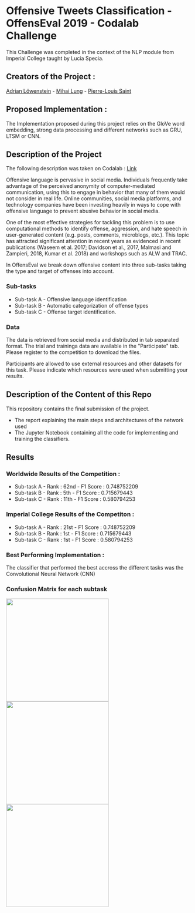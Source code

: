 # Offensive Tweets Classification - OffensEval 2019 - Codalab Challenge
This Challenge was completed in the context of the NLP module from Imperial College taught by Lucia Specia. 

## Creators of the Project :
[Adrian Löwenstein](https://www.linkedin.com/in/adrian-löwenstein/) - [Mihai Lung](https://www.linkedin.com/in/mihailung/) - [Pierre-Louis Saint](https://github.com/p-saint) 

## Proposed Implementation : 
The Implementation proposed during this project relies on the GloVe word embedding, strong data processing and different networks such as GRU, LTSM or CNN. 

## Description of the Project

The following description was taken on Codalab : [Link](https://competitions.codalab.org/competitions/20011#learn_the_details)

Offensive language is pervasive in social media. Individuals frequently take advantage of the perceived anonymity of computer-mediated communication, using this to engage in behavior that many of them would not consider in real life. Online communities, social media platforms, and technology companies have been investing heavily in ways to cope with offensive language to prevent abusive behavior in social media.

One of the most effective strategies for tackling this problem is to use computational methods to identify offense, aggression, and hate speech in user-generated content (e.g. posts, comments, microblogs, etc.). This topic has attracted significant attention in recent years as evidenced in recent publications (Waseem et al. 2017; Davidson et al., 2017, Malmasi and Zampieri, 2018, Kumar et al. 2018) and workshops such as ALW and TRAC.

In OffensEval we break down offensive content into three sub-tasks taking the type and target of offenses into account.

### Sub-tasks

- Sub-task A - Offensive language identification 
- Sub-task B - Automatic categorization of offense types 
- Sub-task C - Offense target identification.

### Data

The data is retrieved from social media and distributed in tab separated format. The trial and traininga data are available in the "Participate" tab. Please register to the competition to download the files.

Participants are allowed to use external resources and other datasets for this task. Please indicate which resources were used when submitting your results.


## Description of the Content of this Repo 
This repository contains the final submission of the project. 
- The report explaining the main steps and architectures of the network used
- The Jupyter Notebook containing all the code for implementing and training the classifiers. 

## Results

### Worldwide Results of the Competition : 

- Sub-task A - Rank : 62nd - F1 Score : 0.748752209
- Sub-task B - Rank : 5th - F1 Score : 0.715679443
- Sub-task C - Rank : 11th - F1 Score : 0.580794253

### Imperial College Results of the Competiton : 


- Sub-task A - Rank : 21st - F1 Score : 0.748752209
- Sub-task B - Rank : 1st - F1 Score : 0.715679443
- Sub-task C - Rank : 1st - F1 Score : 0.580794253

### Best Performing Implementation :

The classifier that performed the best accross the different tasks was the Convolutional Neural Network (CNN)


### Confusion Matrix for each subtask 


<img src="https://github.com/adrianlwn/SemEval-2019-Task-6/raw/master/images/Sub-task_A%2C_adrianlwn_CodaLab_549184.png" width="280" height="280"> <img src="https://github.com/adrianlwn/SemEval-2019-Task-6/raw/master/images/Sub-task_B%2C_adrianlwn_CodaLab_549189.png" width="280" height="280"> <img src="https://github.com/adrianlwn/SemEval-2019-Task-6/raw/master/images/Sub-task_C%2C_adrianlwn_CodaLab_549197.png" width="280" height="280">








    

